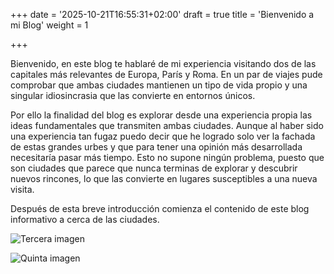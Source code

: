 +++
date = '2025-10-21T16:55:31+02:00'
draft = true
title = 'Bienvenido a mi Blog'
weight = 1

+++

Bienvenido, en este blog te hablaré de mi experiencia visitando dos de las capitales más relevantes de Europa, París y Roma.
En un par de viajes pude comprobar que ambas ciudades mantienen un tipo de vida propio y una singular idiosincrasia que las convierte en entornos únicos. 

Por ello la finalidad del blog es explorar desde una experiencia propia las ideas fundamentales que transmiten ambas ciudades. Aunque al haber sido una experiencia tan fugaz puedo decir que he logrado solo ver la fachada de estas grandes urbes y que para tener una opinión más desarrollada necesitaría pasar más tiempo. Esto no supone ningún problema, puesto que son ciudades que parece que nunca terminas de explorar y descubrir nuevos rincones, lo que las convierte en lugares susceptibles a una nueva visita. 

Después de esta breve introducción comienza el contenido de este blog informativo a cerca de las ciudades. 


![Tercera imagen](/images/foto3.jpg)         
<!--more-->
![Quinta imagen](/images/imagenesRoma/foto3.jpg)         
